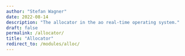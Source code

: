 ```yaml
---
author: "Stefan Wagner"
date: 2022-08-14
description: "The allocator in the ao real-time operating system."
draft: false
permalink: /allocator/
title: "Allocator"
redirect_to: /modules/alloc/
---
```

